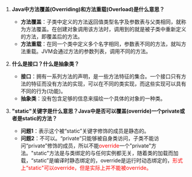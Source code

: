 1. **Java中方法覆盖(Overriding)和方法重载(Overload)是什么意思？**
   * **方法覆盖**：子类中定义的方法返回值类型名字及参数表与父类相同，就称为方法覆盖。在创建对象调用该方法时，调用到的就是被子类中重新定义的方法，即覆盖后的方法。
   * **方法重载**：在同一个类中定义多个名字相同，参数表不同的方法，就叫方法重载。JVM会通过方法的参数列表，调用不同的方法。
2. **什么是接口？什么是抽象类？**
   * **接口**：拥有一系列方法的声明，是一些方法特征的集合。一个接口只有方法的特征而没有方法的实现，可以在不同的类实现，而这些实现可以具有不同的行为(功能)。
   * **抽象类**：没有包含足够的信息来描绘一个具体的对象的一种类。

3. **"static"关键字是什么意思？Java中是否可以覆盖(override)一个private或者是static的方法？**
   * **问题1**：表示这个被“static”关键字修饰的成员是静态的。
   * **问题2**：不可以。“private”只能够被自身类访问，子类不能访问“private”修饰的成员，所以不能<font color = red>override</font>一个"private"方法。"static"方法是与类绑定的与任何实例都无关，随着类的加载而加载，“static”是编译时静态绑定的，override是运行时动态绑定的，<font color = red>形式上“static"可以override，但是实际上并不能被override。</font>